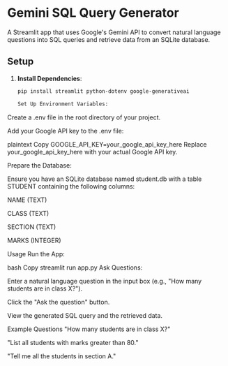 # Gemini SQL Query Generator

A Streamlit app that uses Google's Gemini API to convert natural language questions into SQL queries and retrieve data from an SQLite database.

## Setup

1. **Install Dependencies**:
   ```bash
   pip install streamlit python-dotenv google-generativeai

   Set Up Environment Variables:

Create a .env file in the root directory of your project.

Add your Google API key to the .env file:

plaintext
Copy
GOOGLE_API_KEY=your_google_api_key_here
Replace your_google_api_key_here with your actual Google API key.

Prepare the Database:

Ensure you have an SQLite database named student.db with a table STUDENT containing the following columns:

NAME (TEXT)

CLASS (TEXT)

SECTION (TEXT)

MARKS (INTEGER)

Usage
Run the App:

bash
Copy
streamlit run app.py
Ask Questions:

Enter a natural language question in the input box (e.g., "How many students are in class X?").

Click the "Ask the question" button.

View the generated SQL query and the retrieved data.

Example Questions
"How many students are in class X?"

"List all students with marks greater than 80."

"Tell me all the students in section A."
